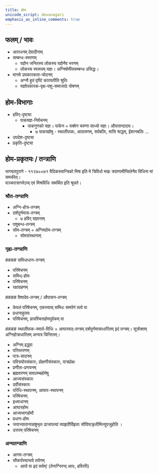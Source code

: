 ```yaml
---  
title: होमः  
unicode_script: devanagari  
emphasis_as_inline_comments: true
---  
```



## फलम् / भावः

- आराधनम् देवादीनाम्
- सम्बन्ध-स्मरणम्
  - यज्ञेन जनितस्य लोकस्य यज्ञेनैव भरणम्
  - लोकस्य स्वरूपम् यज्ञः। अग्निषोमीयसम्बन्धः प्रसिद्धः।
- मानवे उपकारकता-चोदनम्
  - अग्नौ हुतं वृष्टिं कारयतीति श्रुतिः
  - यज्ञोपकारक-वृक्ष-पशु-समाजादेः पोषणम्

## होम-विभागाः

- हविर्-दृष्ट्या
  - पाकयज्ञ-निर्वचनम्
    - पाकगुणको यज्ञः। पाकेन = पक्वेन चरुणा साध्यो यज्ञः। औपासन्दादयः।
      - ७ पाकयज्ञेषु - स्थालीपाकः, आग्रायणम्, सर्पबलिः, मासि श्राद्धम्, ईशानबलिः …
- उपदेश-दृष्ट्या
- प्रकृति-दृष्ट्या


## होम-प्रकृतयः / तन्त्राणि

भागवतपुराणे - ११२७००७१ वैदिकस्तान्त्रिको मिश्र इति मे त्रिविधो मखः त्रयाणामीप्सितेनैव विधिना मां समर्चरेत्।  
पाञ्चरात्रागमेऽप्य् एवं मिश्रविधिः समर्थित इति श्रूयते।


### श्रौत-तन्त्राणि
- अग्नि-होत्र-तन्त्रम्
- दर्शपूर्णमास-तन्त्रम्
  - ७ हविर् यज्ञानाम्
- पशुबन्ध-तन्त्रम्
- सोम-तन्त्रम् = अग्निष्ठोम-तन्त्रम्
  - सोमसंस्थानाम्

### गृह्य-तन्त्राणि

####‌ समिधाधान-तन्त्रम्
  - परिषेचनम्
  - समिध्-होमः
  - परिषेचनम्
  - रक्षाग्रहणम्

####‌ वैश्वदेव-तन्त्रम् / औपासन-तन्त्रम्

- केवलं परिषेचनम्, एकस्यास् समिधः समर्पणं ततो वा
- प्रधानाहुतयः
- परिषेचनम्, प्रायश्चित्तहोमपूर्वकम् वा

####‌ स्थालीपाक-स्मार्त-विधिः = आघारवत्-तन्त्रम्
दर्शपूर्णमासाधारितम् इदं तन्त्रम्। सूत्रोक्तम् अग्निहोत्राधारितम् अन्यत्र चिन्तितम्।

- अग्निम् इद्ध्वा
- परिस्तरणम्
- पात्र-सादनम्
- पवित्रयोस्संकारः, प्रोक्षणीसंस्कारः, पात्रप्रोक्षः
- प्रणीता-प्रणयनम्
- ब्रह्मवरणम् सावलम्बहोमेषु
- आज्यसंस्कारः
- दर्वीसंस्कारः
- परिधि-स्थापनम्, आघार-स्थापनम्
- परिषेचनम्
- इध्माधानम्
- आघारहोमः
- आज्यभागहोमौ
- प्रधान-होमः
- जयाभ्यातानान्राष्ट्रभृतः प्राजापत्यां व्याहृतीर्विहृताः सौविष्टकृतीमित्त्युपजुहोति ।
- उत्तरम् परिषेचनम्

### अन्यतन्त्राणि

- आगम-तन्त्रम्
- सौकर्यस्याभावे तर्पणम्
  - आपो वा इदं सर्वम्! (तेनाग्निरप्य् आपः, हविरपि)
